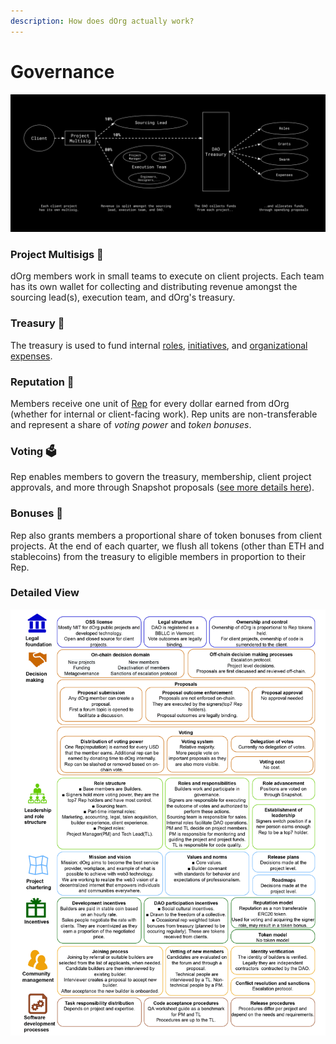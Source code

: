 ```yaml
---
description: How does dOrg actually work?
---
```


# Governance

![](<.gitbook/assets/flow of funds - feb 22 (2).png>)

### Project Multisigs 🔐

dOrg members work in small teams to execute on client projects. Each team has its own wallet for collecting and distributing revenue amongst the sourcing lead(s), execution team, and dOrg's treasury.

### Treasury 🏦

The treasury is used to fund internal [roles](workflows/doing-internal-work.md#internal-roles), [initiatives](workflows/doing-internal-work.md#the-swarm), and [organizational expenses](workflows/expense-reimbursement-policy.md).

### Reputation 🏅

Members receive one unit of [Rep](https://etherscan.io/token/tokenholderchart/0x62300cec5240e5b273781ad67ce735107f3dacd4) for every dollar earned from dOrg (whether for internal or client-facing work). Rep units are non-transferable and represent a share of _voting power_ and _token bonuses_.&#x20;

### Voting 🗳

Rep enables members to govern the treasury, membership, client project approvals, and more through Snapshot proposals ([see more details here](workflows/navigating.md#snapshot)).

### Bonuses 🤑

Rep also grants members a proportional share of token bonuses from client projects. At the end of each quarter, we flush all tokens (other than ETH and stablecoins) from the treasury to eligible members in proportion to their Rep.

### Detailed View

![Credit to Jozef Siu of the SecureSECO initiative for putting this together!](<.gitbook/assets/2022.02.04 dOrg Governance model.jpg>)
